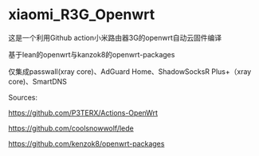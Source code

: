 # xiaomi_R3G_Openwrt
这是一个利用Github action小米路由器3G的openwrt自动云固件编译

基于lean的openwrt与kanzok8的openwrt-packages

仅集成passwall(xray core)、AdGuard Home、ShadowSocksR Plus+（xray core)、SmartDNS

Sources:

https://github.com/P3TERX/Actions-OpenWrt

https://github.com/coolsnowwolf/lede

https://github.com/kenzok8/openwrt-packages
